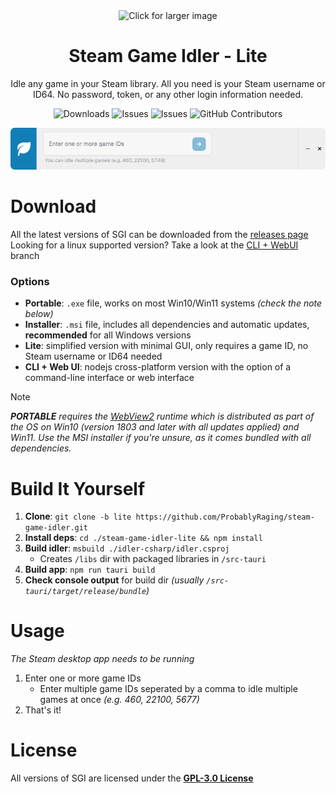 <div align="center">
  <img src="./assets/logo.png" width='80' alt='Click for larger image' />
  <h1 align="center">Steam Game Idler - Lite</h1>
  <p align="center">Idle any game in your Steam library. All you need is your Steam username or ID64. No password, token, or any other login information needed.</p>
<p align="center">
  <img src="https://img.shields.io/github/downloads/probablyraging/steam-game-idler/total?style=for-the-badge&logo=github&color=137eb5" alt="Downloads" />
  <img src="https://img.shields.io/github/issues/probablyraging/steam-game-idler?style=for-the-badge&logo=github&color=137eb5" alt="Issues" />
  <img src="https://img.shields.io/github/issues-pr/probablyraging/steam-game-idler?style=for-the-badge&logo=github&color=137eb5" alt="Issues" />
  <img src="https://img.shields.io/github/contributors/probablyraging/steam-game-idler?style=for-the-badge&logo=github&color=137eb5" alt="GitHub Contributors" />
</p>
</div>
<div align="center" style="margin-top: 10px;">
  <img src="./assets/example.png" width='700' alt='Click for larger image' />
</div>

# Download
All the latest versions of SGI can be downloaded from the [releases page](https://github.com/ProbablyRaging/steam-game-idler/releases)<br/>
Looking for a linux supported version? Take a look at the [CLI + WebUI](https://github.com/ProbablyRaging/steam-game-idler/tree/cli-webui) branch

### Options
* **Portable**: `.exe` file, works on most Win10/Win11 systems *(check the note below)*
* **Installer**: `.msi` file, includes all dependencies and automatic updates, **recommended** for all Windows versions
* **Lite**: simplified version with minimal GUI, only requires a game ID, no Steam username or ID64 needed
* **CLI + Web UI**: nodejs cross-platform version with the option of a command-line interface or web interface

> [!Note]
> ***PORTABLE** requires the [WebView2](https://developer.microsoft.com/en-us/microsoft-edge/webview2/?form=MA13LH#download-section) runtime which is distributed as part of the OS on Win10 (version 1803 and later with all updates applied) and Win11. Use the MSI installer if you're unsure, as it comes bundled with all dependencies.*

# Build It Yourself
1. **Clone**: `git clone -b lite https://github.com/ProbablyRaging/steam-game-idler.git`
2. **Install deps**: `cd ./steam-game-idler-lite && npm install`
3. **Build idler**: `msbuild ./idler-csharp/idler.csproj`
	* Creates `/libs` dir with packaged libraries in `/src-tauri`
4. **Build app**: `npm run tauri build`
5. **Check console output** for build dir *(usually `/src-tauri/target/release/bundle`)*

# Usage
*The Steam desktop app needs to be running*
1. Enter one or more game IDs
    * Enter multiple game IDs seperated by a comma to idle multiple games at once *(e.g. 460, 22100, 5677)*
2. That's it!

# License
All versions of SGI are licensed under the **[GPL-3.0 License](./LICENSE)**